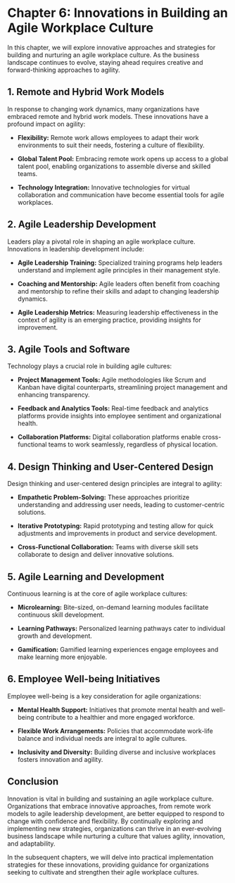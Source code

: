 Chapter 6: Innovations in Building an Agile Workplace Culture
=============================================================

In this chapter, we will explore innovative approaches and strategies for building and nurturing an agile workplace culture. As the business landscape continues to evolve, staying ahead requires creative and forward-thinking approaches to agility.

**1. Remote and Hybrid Work Models**
------------------------------------

In response to changing work dynamics, many organizations have embraced remote and hybrid work models. These innovations have a profound impact on agility:

* **Flexibility:** Remote work allows employees to adapt their work environments to suit their needs, fostering a culture of flexibility.

* **Global Talent Pool:** Embracing remote work opens up access to a global talent pool, enabling organizations to assemble diverse and skilled teams.

* **Technology Integration:** Innovative technologies for virtual collaboration and communication have become essential tools for agile workplaces.

**2. Agile Leadership Development**
-----------------------------------

Leaders play a pivotal role in shaping an agile workplace culture. Innovations in leadership development include:

* **Agile Leadership Training:** Specialized training programs help leaders understand and implement agile principles in their management style.

* **Coaching and Mentorship:** Agile leaders often benefit from coaching and mentorship to refine their skills and adapt to changing leadership dynamics.

* **Agile Leadership Metrics:** Measuring leadership effectiveness in the context of agility is an emerging practice, providing insights for improvement.

**3. Agile Tools and Software**
-------------------------------

Technology plays a crucial role in building agile cultures:

* **Project Management Tools:** Agile methodologies like Scrum and Kanban have digital counterparts, streamlining project management and enhancing transparency.

* **Feedback and Analytics Tools:** Real-time feedback and analytics platforms provide insights into employee sentiment and organizational health.

* **Collaboration Platforms:** Digital collaboration platforms enable cross-functional teams to work seamlessly, regardless of physical location.

**4. Design Thinking and User-Centered Design**
-----------------------------------------------

Design thinking and user-centered design principles are integral to agility:

* **Empathetic Problem-Solving:** These approaches prioritize understanding and addressing user needs, leading to customer-centric solutions.

* **Iterative Prototyping:** Rapid prototyping and testing allow for quick adjustments and improvements in product and service development.

* **Cross-Functional Collaboration:** Teams with diverse skill sets collaborate to design and deliver innovative solutions.

**5. Agile Learning and Development**
-------------------------------------

Continuous learning is at the core of agile workplace cultures:

* **Microlearning:** Bite-sized, on-demand learning modules facilitate continuous skill development.

* **Learning Pathways:** Personalized learning pathways cater to individual growth and development.

* **Gamification:** Gamified learning experiences engage employees and make learning more enjoyable.

**6. Employee Well-being Initiatives**
--------------------------------------

Employee well-being is a key consideration for agile organizations:

* **Mental Health Support:** Initiatives that promote mental health and well-being contribute to a healthier and more engaged workforce.

* **Flexible Work Arrangements:** Policies that accommodate work-life balance and individual needs are integral to agile cultures.

* **Inclusivity and Diversity:** Building diverse and inclusive workplaces fosters innovation and agility.

**Conclusion**
--------------

Innovation is vital in building and sustaining an agile workplace culture. Organizations that embrace innovative approaches, from remote work models to agile leadership development, are better equipped to respond to change with confidence and flexibility. By continually exploring and implementing new strategies, organizations can thrive in an ever-evolving business landscape while nurturing a culture that values agility, innovation, and adaptability.

In the subsequent chapters, we will delve into practical implementation strategies for these innovations, providing guidance for organizations seeking to cultivate and strengthen their agile workplace cultures.
